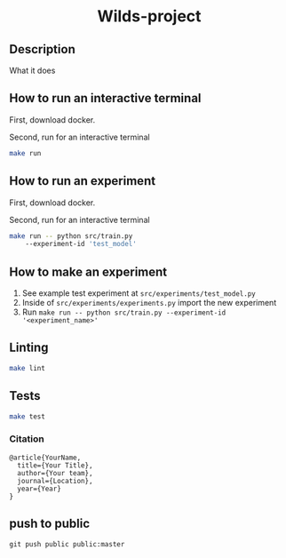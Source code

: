 <div align="center">    
 
# Wilds-project

<!-- [![Paper](http://img.shields.io/badge/paper-arxiv.1001.2234-B31B1B.svg)](https://www.nature.com/articles/nature14539)
[![Conference](http://img.shields.io/badge/NeurIPS-2019-4b44ce.svg)](https://papers.nips.cc/book/advances-in-neural-information-processing-systems-31-2018)
[![Conference](http://img.shields.io/badge/ICLR-2019-4b44ce.svg)](https://papers.nips.cc/book/advances-in-neural-information-processing-systems-31-2018)
[![Conference](http://img.shields.io/badge/AnyConference-year-4b44ce.svg)](https://papers.nips.cc/book/advances-in-neural-information-processing-systems-31-2018) -->

<!--
ARXIV
[![Paper](http://img.shields.io/badge/arxiv-math.co:1480.1111-B31B1B.svg)](https://www.nature.com/articles/nature14539)
-->

<!-- ![CI testing](https://github.com/PyTorchLightning/deep-learning-project-template/workflows/CI%20testing/badge.svg?branch=master&event=push) -->

<!--
Conference
-->
</div>
 
## Description   
What it does

## How to run an interactive terminal

First, download docker.

Second, run for an interactive terminal

```bash
make run
```

## How to run an experiment

First, download docker.

Second, run for an interactive terminal

```bash
make run -- python src/train.py
    --experiment-id 'test_model'
```

## How to make an experiment

1. See example test experiment at `src/experiments/test_model.py`
2. Inside of `src/experiments/experiments.py` import the new experiment
3. Run `make run -- python src/train.py --experiment-id '<experiment_name>'`

## Linting

```bash
make lint
```

## Tests

```bash
make test
```

### Citation

```
@article{YourName,
  title={Your Title},
  author={Your team},
  journal={Location},
  year={Year}
}
```

## push to public

`git push public public:master`
